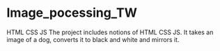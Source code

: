 # Image_pocessing_TW
HTML CSS JS
The project includes notions of HTML CSS JS. It takes an image of a dog, converts it to black and white and mirrors it.
